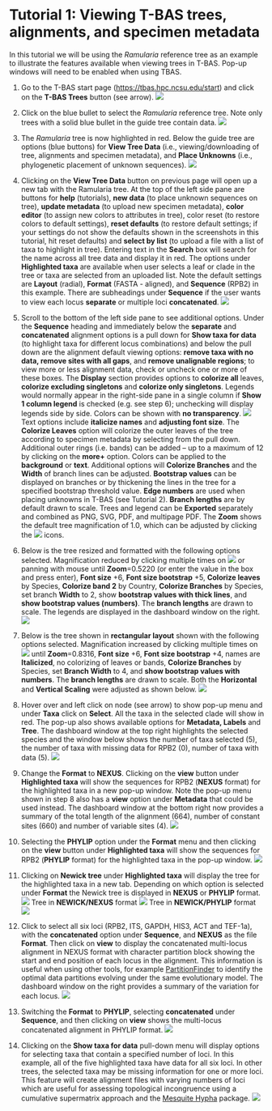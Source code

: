 # Tutorial 1: Viewing T-BAS trees, alignments, and specimen metadata
In this tutorial we will be using the *Ramularia* reference tree as an example to illustrate the features available when viewing trees in T-BAS. Pop-up windows will need to be enabled when using TBAS.

1. Go to the T-BAS start page (https://tbas.hpc.ncsu.edu/start) and click on the **T-BAS Trees** button (see arrow).
![](images/tbas-tutorial1/Tutorial1.1.png)

2. Click on the blue bullet to select the *Ramularia* reference tree.  Note only trees with a solid blue bullet in the guide tree contain data.
![](images/tbas-tutorial1/Tutorial1.2.png)

3. The *Ramularia* tree is now highlighted in red.  Below the guide tree are options (blue buttons) for **View Tree Data** (i.e., viewing/downloading of tree, alignments and specimen metadata), and **Place Unknowns** (i.e., phylogenetic placement of unknown sequences).
![](images/tbas-tutorial1/Tutorial1.3.png)

4. Clicking on the **View Tree Data** button on previous page will open up a new tab with the Ramularia tree. At the top of the left side pane are buttons for **help** (tutorials), **new data** (to place unknown sequences on tree), **update metadata** (to upload new specimen metadata), **color editor** (to assign new colors to attributes in tree), color reset (to restore colors to default settings), **reset defaults** (to restore default settings; if your settings do not show the defaults shown in the screenshots in this tutorial, hit reset defaults) and **select by list** (to upload a file with a list of taxa to highlight in tree). Entering text in the **Search** box will search for the name across all tree data and display it in red.  The options under **Highlighted taxa** are available when user selects a leaf or clade in the tree or taxa are selected from an uploaded list.  Note the default settings are **Layout** (radial), **Format** (FASTA - aligned), and **Sequence** (RPB2) in this example.  There are subheadings under **Sequence** if the user wants to view each locus **separate** or multiple loci **concatenated**.
![](images/tbas-tutorial1/Tutorial1.4.png)


5. Scroll to the bottom of the left side pane to see additional options. Under the **Sequence** heading and immediately below the **separate** and **concatenated** alignment options is a pull down for **Show taxa for data** (to highlight taxa for different locus combinations) and below the pull down are the alignment default viewing options: **remove taxa with no data, remove sites with all gaps**, and **remove unalignable regions**; to view more or less alignment data, check or uncheck one or more of these boxes. The **Display** section provides options to **colorize all** leaves, **colorize excluding singletons** and **colorize only singletons**. Legends would normally appear in the right-side pane in a single column if **Show 1 column legend** is checked (e.g. see step 6); unchecking will display legends side by side. Colors can be shown with **no transparency**.
![](images/tbas-tutorial1/Tutorial1.5.png)
Text options include **italicize names** and **adjusting font size**. The **Colorize Leaves** option will colorize the outer leaves of the tree according to specimen metadata by selecting from the pull down.  Additional outer rings (i.e. bands) can be added – up to a maximum of 12 by clicking on the **more+** option. Colors can be applied to the **background** or **text**. Additional options will **Colorize Branches** and the **Width** of branch lines can be adjusted. **Bootstrap values** can be displayed on branches or by thickening the lines in the tree for a specified bootstrap threshold value. **Edge numbers** are used when placing unknowns in T-BAS (see Tutorial 2). **Branch lengths** are by default drawn to scale. Trees and legend can be **Exported** separately and combined as PNG, SVG, PDF, and multipage PDF. The **Zoom** shows the default tree magnification of 1.0, which can be adjusted by clicking the ![](images/tbas-tutorial1/magnifier.jpg) icons.

6. Below is the tree resized and formatted with the following options selected. Magnification reduced by clicking multiple times on ![](images/tbas-tutorial1/magnifier_minus.jpg) or panning with mouse until **Zoom**=0.5220 (or enter the value in the box and press enter), **Font size** +6, **Font size bootstrap** +5, **Colorize leaves** by Species, **Colorize band 2** by Country, **Colorize Branches** by Species, set branch **Width** to 2, show **bootstrap values with thick lines**, and **show bootstrap values (numbers)**. The **branch lengths** are drawn to scale. The legends are displayed in the dashboard window on the right.
![](images/tbas-tutorial1/Tutorial1.6.png)

7. Below is the tree shown in **rectangular layout** shown with the following options selected. Magnification increased by clicking multiple times on  ![](images/tbas-tutorial1/magnifier_plus.jpg) until **Zoom**=0.8316, **Font size** +6, **Font size bootstrap** +4, names are **Italicized**, no colorizing of leaves or bands, **Colorize Branches** by Species, set **Branch Width** to 4, and **show bootstrap values with numbers**. The **branch lengths** are drawn to scale.  Both the **Horizontal** and **Vertical Scaling** were adjusted as shown below.
![](images/tbas-tutorial1/Tutorial1.7.png)

8. Hover over and left click on node (see arrow) to show pop-up menu and under **Taxa** click on **Select**.  All the taxa in the selected clade will show in red. The pop-up also shows available options for **Metadata, Labels** and **Tree**. The dashboard window at the top right highlights the selected species and the window below shows the number of taxa selected (5), the number of taxa with missing data for RPB2 (0), number of taxa with data (5).
![](images/tbas-tutorial1/Tutorial1.8.png)

9. Change the **Format** to **NEXUS**. Clicking on the **view** button under **Highlighted taxa** will show the sequences for RPB2 (**NEXUS** format) for the highlighted taxa in a new pop-up window. Note the pop-up menu shown in step 8 also has a **view** option under **Metadata** that could be used instead. The dashboard window at the bottom right now provides a summary of the total length of the alignment (664), number of constant sites (660) and number of variable sites (4).
![](images/tbas-tutorial1/Tutorial1.9.png)

10. Selecting the **PHYLIP** option under the **Format** menu and then clicking on the **view** button under **Highlighted taxa** will show the sequences for RPB2 (**PHYLIP** format) for the highlighted taxa in the pop-up window.
![](images/tbas-tutorial1/Tutorial1.10.png)

11. Clicking on **Newick tree** under **Highlighted taxa** will display the tree for the highlighted taxa in a new tab.  Depending on which option is selected under **Format** the Newick tree is displayed in **NEXUS** or **PHYLIP** format.
![](images/tbas-tutorial1/Tutorial1.11.1.png)
Tree in **NEWICK/NEXUS** format
![](images/tbas-tutorial1/Tutorial1.11.2.png)
Tree in **NEWICK/PHYLIP** format
![](images/tbas-tutorial1/Tutorial1.11.3.png)

12. Click to select all six loci (RPB2, ITS, GAPDH, HIS3, ACT and TEF-1a), with the **concatenated** option under **Sequence**, and **NEXUS** as the file **Format**. Then click on **view** to display the concatenated multi-locus alignment in NEXUS format with character partition block showing the start and end position of each locus in the alignment. This information is useful when using other tools, for example [PartitionFinder](http://www.robertlanfear.com/partitionfinder/) to identify the optimal data partitions evolving under the same evolutionary model. The dashboard window on the right provides a summary of the variation for each locus.
![](images/tbas-tutorial1/Tutorial1.12.png)

13. Switching the **Format** to **PHYLIP**, selecting **concatenated** under **Sequence**, and then clicking on **view** shows the multi-locus concatenated alignment in PHYLIP format.
![](images/tbas-tutorial1/Tutorial1.13.png)

14. Clicking on the **Show taxa for data** pull-down menu will display options for selecting taxa that contain a specified number of loci.  In this example, all of the five highlighted taxa have data for all six loci.  In other trees, the selected taxa may be missing information for one or more loci. This feature will create alignment files with varying numbers of loci which are useful for assessing topological incongruence using a cumulative supermatrix approach and the [Mesquite Hypha](http://mesquiteproject.org/packages/hypha/manual/index.html) package.
![](images/tbas-tutorial1/Tutorial1.14.png)
